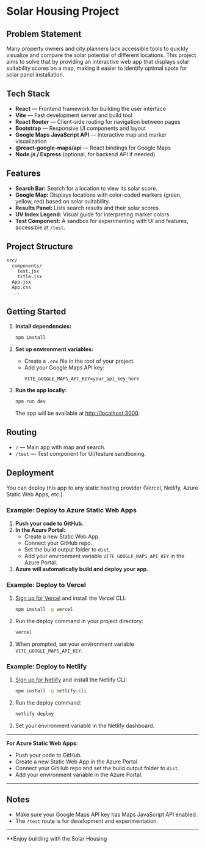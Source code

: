 # Solar Housing Project

## Problem Statement

Many property owners and city planners lack accessible tools to quickly visualize and compare the solar potential of different locations. This project aims to solve that by providing an interactive web app that displays solar suitability scores on a map, making it easier to identify optimal spots for solar panel installation.

## Tech Stack

- **React** — Frontend framework for building the user interface
- **Vite** — Fast development server and build tool
- **React Router** — Client-side routing for navigation between pages
- **Bootstrap** — Responsive UI components and layout
- **Google Maps JavaScript API** — Interactive map and marker visualization
- **@react-google-maps/api** — React bindings for Google Maps
- **Node.js / Express** (optional, for backend API if needed)

## Features

- **Search Bar:** Search for a location to view its solar score.
- **Google Map:** Displays locations with color-coded markers (green, yellow, red) based on solar suitability.
- **Results Panel:** Lists search results and their solar scores.
- **UV Index Legend:** Visual guide for interpreting marker colors.
- **Test Component:** A sandbox for experimenting with UI and features, accessible at `/test`.

## Project Structure

```
src/
  components/
    test.jsx
    title.jsx
  App.jsx
  App.css
  ...
```

## Getting Started

1. **Install dependencies:**
   ```sh
   npm install
   ```

2. **Set up environment variables:**
   - Create a `.env` file in the root of your project.
   - Add your Google Maps API key:
     ```
     VITE_GOOGLE_MAPS_API_KEY=your_api_key_here
     ```

3. **Run the app locally:**
   ```sh
   npm run dev
   ```
   The app will be available at [http://localhost:3000](http://localhost:3000).

## Routing

- `/` — Main app with map and search.
- `/test` — Test component for UI/feature sandboxing.

## Deployment

You can deploy this app to any static hosting provider (Vercel, Netlify, Azure Static Web Apps, etc.).

### Example: Deploy to Azure Static Web Apps

1. **Push your code to GitHub.**
2. **In the Azure Portal:**
   - Create a new Static Web App.
   - Connect your GitHub repo.
   - Set the build output folder to `dist`.
   - Add your environment variable `VITE_GOOGLE_MAPS_API_KEY` in the Azure Portal.
3. **Azure will automatically build and deploy your app.**

### Example: Deploy to Vercel

1. [Sign up for Vercel](https://vercel.com/) and install the Vercel CLI:
   ```sh
   npm install -g vercel
   ```
2. Run the deploy command in your project directory:
   ```sh
   vercel
   ```
3. When prompted, set your environment variable `VITE_GOOGLE_MAPS_API_KEY`.

### Example: Deploy to Netlify

1. [Sign up for Netlify](https://www.netlify.com/) and install the Netlify CLI:
   ```sh
   npm install -g netlify-cli
   ```
2. Run the deploy command:
   ```sh
   netlify deploy
   ```
3. Set your environment variable in the Netlify dashboard.

---

**For Azure Static Web Apps:**  
- Push your code to GitHub.
- Create a new Static Web App in the Azure Portal.
- Connect your GitHub repo and set the build output folder to `dist`.
- Add your environment variable in the Azure Portal.

---

## Notes

- Make sure your Google Maps API key has Maps JavaScript API enabled.
- The `/test` route is for development and experimentation.

---

**Enjoy building with the Solar Housing